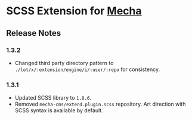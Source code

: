 SCSS Extension for [Mecha](https://github.com/mecha-cms/mecha)
==============================================================

Release Notes
-------------

### 1.3.2

 - Changed third party directory pattern to `./lot/x/:extension/engine/i/:user/:repo` for consistency.

### 1.3.1

 - Updated SCSS library to `1.0.6`.
 - Removed `mecha-cms/extend.plugin.scss` repository. Art direction with SCSS syntax is available by default.

